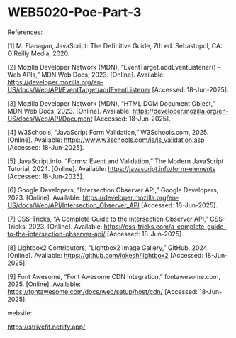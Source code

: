 # WEB5020-Poe-Part-3


References: 

[1] M. Flanagan, JavaScript: The Definitive Guide, 7th ed. Sebastopol, CA: O’Reilly Media, 2020.

[2] Mozilla Developer Network (MDN), “EventTarget.addEventListener() – Web APIs,” MDN Web Docs, 2023. [Online]. Available: https://developer.mozilla.org/en-US/docs/Web/API/EventTarget/addEventListener [Accessed: 18-Jun-2025].

[3] Mozilla Developer Network (MDN), “HTML DOM Document Object,” MDN Web Docs, 2023. [Online]. Available: https://developer.mozilla.org/en-US/docs/Web/API/Document [Accessed: 18-Jun-2025].

[4] W3Schools, “JavaScript Form Validation,” W3Schools.com, 2025. [Online]. Available: https://www.w3schools.com/js/js_validation.asp [Accessed: 18-Jun-2025].

[5] JavaScript.info, “Forms: Event and Validation,” The Modern JavaScript Tutorial, 2024. [Online]. Available: https://javascript.info/form-elements [Accessed: 18-Jun-2025].

[6] Google Developers, “Intersection Observer API,” Google Developers, 2023. [Online]. Available: https://developer.mozilla.org/en-US/docs/Web/API/Intersection_Observer_API [Accessed: 18-Jun-2025].

[7] CSS-Tricks, “A Complete Guide to the Intersection Observer API,” CSS-Tricks, 2023. [Online]. Available: https://css-tricks.com/a-complete-guide-to-the-intersection-observer-api/ [Accessed: 18-Jun-2025].

[8] Lightbox2 Contributors, “Lightbox2 Image Gallery,” GitHub, 2024. [Online]. Available: https://github.com/lokesh/lightbox2 [Accessed: 18-Jun-2025].

[9] Font Awesome, “Font Awesome CDN Integration,” fontawesome.com, 2025. [Online]. Available: https://fontawesome.com/docs/web/setup/host/cdn/ [Accessed: 18-Jun-2025].


website:

https://strivefit.netlify.app/